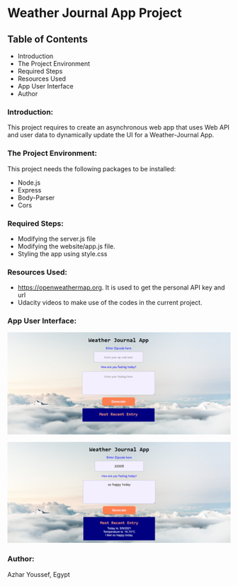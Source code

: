 # Weather Journal App Project

## Table of Contents

 - Introduction
 - The Project Environment
 - Required Steps
 - Resources Used
 - App User Interface
 - Author

### **Introduction:**
 
This project requires to create an asynchronous web app that uses Web API 
and user data to dynamically update the UI for a Weather-Journal App.

### **The Project Environment:**

This project needs the following packages to be installed:
 - Node.js
 - Express
 - Body-Parser
 - Cors

### **Required Steps:**

 - Modifying the server.js file
 - Modifying the website/app.js file.
 - Styling the app using style.css

### **Resources Used:**

- https://openweathermap.org. It is used to get the personal API key and url
- Udacity videos to make use of the codes in the current project.

### **App User Interface:**

![App Interface_balnk](https://github.com/azharyoussef/Weather-Journal-App_Udacity/blob/master/App%20interface%20raw.PNG)

![App Interface](https://github.com/azharyoussef/Weather-Journal-App_Udacity/blob/master/App%20interface%201.PNG)

### **Author:**
 
 Azhar Youssef, Egypt
 
